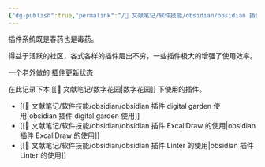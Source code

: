 ```yaml
---
{"dg-publish":true,"permalink":"/🌿 文献笔记/软件技能/obsidian/obsidian 插件/"}
---
```



插件系统既是春药也是毒药。

得益于活跃的社区，各式各样的插件层出不穷，一些插件极大的增强了使用效率。

一个老外做的 [插件更新状态](https://obsidian-plugin-stats.vercel.app/new)

在此记录下本 [[🌿 文献笔记/数字花园\|数字花园]] 下使用的插件。

- [[🌿 文献笔记/软件技能/obsidian/obsidian 插件 digital garden 使用\|obsidian 插件 digital garden 使用]] 
- [[🌿 文献笔记/软件技能/obsidian/obsidian 插件 ExcaliDraw 的使用\|obsidian 插件 ExcaliDraw 的使用]]
- [[🌿 文献笔记/软件技能/obsidian/obsidian 插件 Linter 的使用\|obsidian 插件 Linter 的使用]]